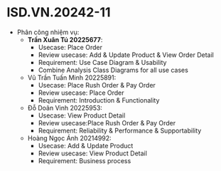# ISD.VN.20242-11

* Phân công nhiệm vụ:
  - **Trần Xuân Tú 20225677**:
      + Usecase: Place Order
      + Review usecase: Add & Update Product & View Order Detail
      + Requirement: Use Case Diagram & Usability
      + Combine Analysis Class Diagrams for all use cases
  - Vũ Trần Tuấn Minh 20225891:
      + Usecase: Place Rush Order & Pay Order
      + Review usecase: Place Order
      + Requirement: Introduction & Functionality
  - Đỗ Doãn Vinh 20225953:
      + Usecase: View Product Detail
      + Review usecase:Place Rush Order & Pay Order
      + Requirement: Reliability & Performance & Supportability
  - Hoàng Ngọc Ánh 20214992:
      + Usecase: Add & Update Product
      + Review usecase: View Product Detail
      + Requirement: Business process
